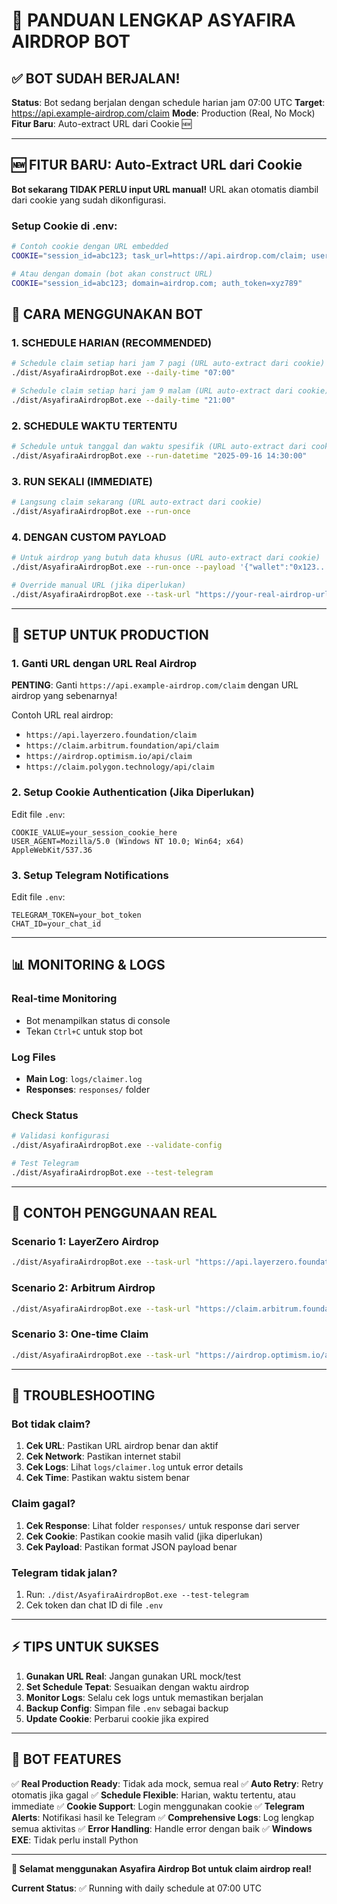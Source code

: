 # 🚀 PANDUAN LENGKAP ASYAFIRA AIRDROP BOT

## ✅ BOT SUDAH BERJALAN!

**Status**: Bot sedang berjalan dengan schedule harian jam 07:00 UTC
**Target**: https://api.example-airdrop.com/claim
**Mode**: Production (Real, No Mock)
**Fitur Baru**: Auto-extract URL dari Cookie 🆕

---

## 🆕 **FITUR BARU: Auto-Extract URL dari Cookie**

**Bot sekarang TIDAK PERLU input URL manual!** 
URL akan otomatis diambil dari cookie yang sudah dikonfigurasi.

### **Setup Cookie di .env:**
```bash
# Contoh cookie dengan URL embedded
COOKIE="session_id=abc123; task_url=https://api.airdrop.com/claim; user_token=xyz789"

# Atau dengan domain (bot akan construct URL)
COOKIE="session_id=abc123; domain=airdrop.com; auth_token=xyz789"
```

## 🎯 CARA MENGGUNAKAN BOT

### 1. SCHEDULE HARIAN (RECOMMENDED)

```bash
# Schedule claim setiap hari jam 7 pagi (URL auto-extract dari cookie)
./dist/AsyafiraAirdropBot.exe --daily-time "07:00"

# Schedule claim setiap hari jam 9 malam (URL auto-extract dari cookie)
./dist/AsyafiraAirdropBot.exe --daily-time "21:00"
```

### 2. SCHEDULE WAKTU TERTENTU

```bash
# Schedule untuk tanggal dan waktu spesifik (URL auto-extract dari cookie)
./dist/AsyafiraAirdropBot.exe --run-datetime "2025-09-16 14:30:00"
```

### 3. RUN SEKALI (IMMEDIATE)

```bash
# Langsung claim sekarang (URL auto-extract dari cookie)
./dist/AsyafiraAirdropBot.exe --run-once
```

### 4. DENGAN CUSTOM PAYLOAD

```bash
# Untuk airdrop yang butuh data khusus (URL auto-extract dari cookie)
./dist/AsyafiraAirdropBot.exe --run-once --payload '{"wallet":"0x123...","action":"claim"}'

# Override manual URL (jika diperlukan)
./dist/AsyafiraAirdropBot.exe --task-url "https://your-real-airdrop-url.com/claim" --run-once
```

---

## 🔧 SETUP UNTUK PRODUCTION

### 1. Ganti URL dengan URL Real Airdrop

**PENTING**: Ganti `https://api.example-airdrop.com/claim` dengan URL airdrop yang sebenarnya!

Contoh URL real airdrop:
- `https://api.layerzero.foundation/claim`
- `https://claim.arbitrum.foundation/api/claim`
- `https://airdrop.optimism.io/api/claim`
- `https://claim.polygon.technology/api/claim`

### 2. Setup Cookie Authentication (Jika Diperlukan)

Edit file `.env`:
```
COOKIE_VALUE=your_session_cookie_here
USER_AGENT=Mozilla/5.0 (Windows NT 10.0; Win64; x64) AppleWebKit/537.36
```

### 3. Setup Telegram Notifications

Edit file `.env`:
```
TELEGRAM_TOKEN=your_bot_token
CHAT_ID=your_chat_id
```

---

## 📊 MONITORING & LOGS

### Real-time Monitoring
- Bot menampilkan status di console
- Tekan `Ctrl+C` untuk stop bot

### Log Files
- **Main Log**: `logs/claimer.log`
- **Responses**: `responses/` folder

### Check Status
```bash
# Validasi konfigurasi
./dist/AsyafiraAirdropBot.exe --validate-config

# Test Telegram
./dist/AsyafiraAirdropBot.exe --test-telegram
```

---

## 🎯 CONTOH PENGGUNAAN REAL

### Scenario 1: LayerZero Airdrop
```bash
./dist/AsyafiraAirdropBot.exe --task-url "https://api.layerzero.foundation/claim" --daily-time "07:00" --payload '{"address":"0x123..."}'
```

### Scenario 2: Arbitrum Airdrop
```bash
./dist/AsyafiraAirdropBot.exe --task-url "https://claim.arbitrum.foundation/api/claim" --daily-time "08:00"
```

### Scenario 3: One-time Claim
```bash
./dist/AsyafiraAirdropBot.exe --task-url "https://airdrop.optimism.io/api/claim" --run-once
```

---

## 🚨 TROUBLESHOOTING

### Bot tidak claim?
1. **Cek URL**: Pastikan URL airdrop benar dan aktif
2. **Cek Network**: Pastikan internet stabil
3. **Cek Logs**: Lihat `logs/claimer.log` untuk error details
4. **Cek Time**: Pastikan waktu sistem benar

### Claim gagal?
1. **Cek Response**: Lihat folder `responses/` untuk response dari server
2. **Cek Cookie**: Pastikan cookie masih valid (jika diperlukan)
3. **Cek Payload**: Pastikan format JSON payload benar

### Telegram tidak jalan?
1. Run: `./dist/AsyafiraAirdropBot.exe --test-telegram`
2. Cek token dan chat ID di file `.env`

---

## ⚡ TIPS UNTUK SUKSES

1. **Gunakan URL Real**: Jangan gunakan URL mock/test
2. **Set Schedule Tepat**: Sesuaikan dengan waktu airdrop
3. **Monitor Logs**: Selalu cek logs untuk memastikan berjalan
4. **Backup Config**: Simpan file `.env` sebagai backup
5. **Update Cookie**: Perbarui cookie jika expired

---

## 🎉 BOT FEATURES

✅ **Real Production Ready**: Tidak ada mock, semua real
✅ **Auto Retry**: Retry otomatis jika gagal
✅ **Schedule Flexible**: Harian, waktu tertentu, atau immediate
✅ **Cookie Support**: Login menggunakan cookie
✅ **Telegram Alerts**: Notifikasi hasil ke Telegram
✅ **Comprehensive Logs**: Log lengkap semua aktivitas
✅ **Error Handling**: Handle error dengan baik
✅ **Windows EXE**: Tidak perlu install Python

---

**🚀 Selamat menggunakan Asyafira Airdrop Bot untuk claim airdrop real!**

**Current Status**: ✅ Running with daily schedule at 07:00 UTC